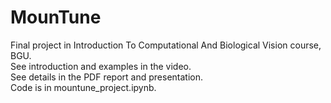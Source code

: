 # MounTune
Final project in Introduction To Computational And Biological Vision course, BGU.  
See introduction and examples in the video.  
See details in the PDF report and presentation.  
Code is in mountune_project.ipynb.
